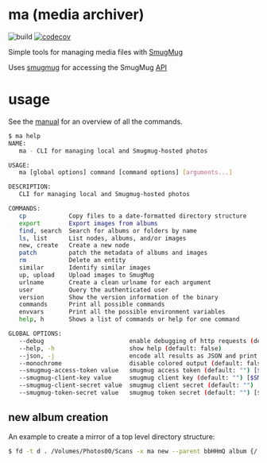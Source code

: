# ma (media archiver)

![build](https://github.com/bzimmer/ma/actions/workflows/build.yaml/badge.svg)
[![codecov](https://codecov.io/gh/bzimmer/ma/branch/main/graph/badge.svg?token=J4JYIPRZUC)](https://codecov.io/gh/bzimmer/ma)

Simple tools for managing media files with [SmugMug](https://smugmug.com/)

Uses [smugmug](https://github.com/bzimmer/smugmug) for accessing the SmugMug [API](https://api.smugmug.com)

# usage

See the [manual](docs/manual.md) for an overview of all the commands.

```sh
$ ma help
NAME:
   ma - CLI for managing local and Smugmug-hosted photos

USAGE:
   ma [global options] command [command options] [arguments...]

DESCRIPTION:
   CLI for managing local and Smugmug-hosted photos

COMMANDS:
   cp            Copy files to a date-formatted directory structure
   export        Export images from albums
   find, search  Search for albums or folders by name
   ls, list      List nodes, albums, and/or images
   new, create   Create a new node
   patch         patch the metadata of albums and images
   rm            Delete an entity
   similar       Identify similar images
   up, upload    Upload images to SmugMug
   urlname       Create a clean urlname for each argument
   user          Query the authenticated user
   version       Show the version information of the binary
   commands      Print all possible commands
   envvars       Print all the possible environment variables
   help, h       Shows a list of commands or help for one command

GLOBAL OPTIONS:
   --debug                        enable debugging of http requests (default: false)
   --help, -h                     show help (default: false)
   --json, -j                     encode all results as JSON and print to stdout (default: false)
   --monochrome                   disable colored output (default: false)
   --smugmug-access-token value   smugmug access token (default: "") [$SMUGMUG_ACCESS_TOKEN]
   --smugmug-client-key value     smugmug client key (default: "") [$SMUGMUG_CLIENT_KEY]
   --smugmug-client-secret value  smugmug client secret (default: "") [$SMUGMUG_CLIENT_SECRET]
   --smugmug-token-secret value   smugmug token secret (default: "") [$SMUGMUG_TOKEN_SECRET]
```

## new album creation
An example to create a mirror of a top level directory structure:

```sh
$ fd -t d . /Volumes/Photos00/Scans -x ma new --parent bbHHmQ album {/.}
```
